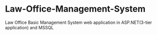 # Law-Office-Management-System
Law Office Basic Management System web application in ASP.NET(3-tier application) and MSSQL
